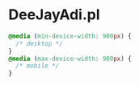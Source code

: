 # DeeJayAdi.pl

```css
@media (min-device-width: 900px) {
  /* desktop */
}
@media (max-device-width: 900px) {
  /* mobile */
}
```
